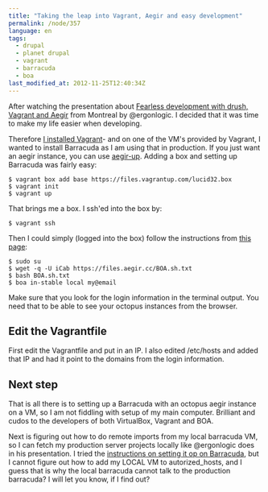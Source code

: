 ```yaml
---
title: "Taking the leap into Vagrant, Aegir and easy development"
permalink: /node/357
language: en
tags:
  - drupal
  - planet drupal
  - vagrant
  - barracuda
  - boa
last_modified_at: 2012-11-25T12:40:34Z
---
```


After watching the presentation about [Fearless development with drush, Vagrant and Aegir](https://vimeo.com/55450417) from Montreal by @ergonlogic. I decided that it was time to make my life easier when developing.

Therefore [I installed Vagrant](http://vagrantup.com/)- and on one of the VM's provided by Vagrant, I wanted to install Barracuda as I am using that in production. If you just want an aegir instance, you can use [aegir-up](http://drupal.org/project/aegir-up). Adding a box and setting up Barracuda was fairly easy:

```
$ vagrant box add base https://files.vagrantup.com/lucid32.box
$ vagrant init
$ vagrant up
```

That brings me a box. I ssh'ed into the box by:

```
$ vagrant ssh
```

Then I could simply (logged into the box) follow the instructions from [this page](https://github.com/omega8cc/boa/blob/master/docs/INSTALL.txt):

```
$ sudo su
$ wget -q -U iCab https://files.aegir.cc/BOA.sh.txt
$ bash BOA.sh.txt
$ boa in-stable local my@email
```

Make sure that you look for the login information in the terminal output. You need that to be able to see your octopus instances from the browser.

Edit the Vagrantfile
--------------------

First edit the Vagrantfile and put in an IP. I also edited /etc/hosts and added that IP and had it point to the domains from the login information.

Next step
---------

That is all there is to setting up a Barracuda with an octopus aegir instance on a VM, so I am not fiddling with setup of my main computer. Brilliant and cudos to the developers of both VirtualBox, Vagrant and BOA.

Next is figuring out how to do remote imports from my local barracuda VM, so I can fetch my production server projects locally like @ergonlogic does in his presentation. I tried the [instructions on setting it op on Barracuda](https://github.com/omega8cc/boa/blob/master/docs/REMOTE.txt), but I cannot figure out how to add my LOCAL VM to autorized\_hosts, and I guess that is why the local barracuda cannot talk to the production barracuda? I will let you know, if I find out?
